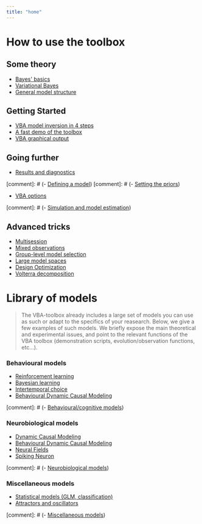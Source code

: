```yaml
---
title: "home"
---
```


# How to use the toolbox

## Some theory

- [Bayes' basics](Bayesian-modelling-introduction)
- [Variational Bayes](The-variational-Bayesian-approach)
- [General model structure](Structure-of-VBA's-generative-model)

## Getting Started

- [VBA model inversion in 4 steps](VBA-model-inversion-in-4-steps)
- [A fast demo of the toolbox](Fast-demo-Q-learning-model)
- [VBA graphical output](VBA-graphical-output)

## Going further

- [Results and diagnostics](VBA-output-structure)

[comment]: # (- [Defining a model]())
[comment]: # (- [Setting the priors]())
- [VBA options](Controlling-the-inversion-using-VBA-options)

[comment]: # (- [Simulation and model estimation]())


## Advanced tricks

- [Multisession](Multisession)
- [Mixed observations](Multisources)
- [Group-level model selection](BMS-for-group-studies)
- [Large model spaces](Comparing-large-spaces-of-models)
- [Design Optimization](Optimizing-the-experimental-design)
- [Volterra decomposition](Volterra-decomposition)

# Library of models

> The VBA-toolbox already includes a large set of models you can use as such or adapt to the specifics of your reasearch. Below, we give a few examples of such models. We briefly expose the main theoretical and experimental issues, and point to the relevant functions of the VBA toolbox (demonstration scripts, evolution/observation functions, etc...).

### Behavioural models 

- [Reinforcement learning](Reinforcement-learning)
- [Bayesian learning](bayesian-learning)
- [Intertemporal choice](intertemporal-choice)
- [Behavioural Dynamic Causal Modeling](behavioural-DCM)


[comment]: # (- [Behavioural/cognitive models](Behavioural-cognitive-models))

### Neurobiological models 

- [Dynamic Causal Modeling](dcm)
- [Behavioural Dynamic Causal Modeling](behavioural-DCM)
- [Neural Fields](neural-fields)
- [Spiking Neuron](spiking-neuron)

[comment]: # (- [Neurobiological models](Neurobiological-models))

### Miscellaneous models 

- [Statistical models (GLM, classification)](statistical-models)
- [Attractors and oscillators](Dynamical-models)


[comment]: # (- [Miscellaneous models](Miscellaneous-models))

